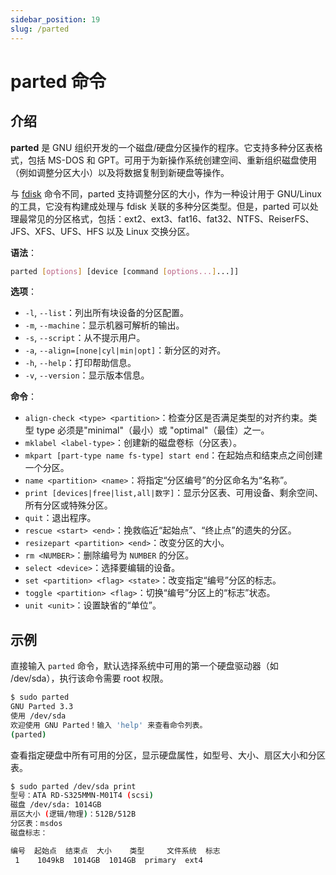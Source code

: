 ```yaml
---
sidebar_position: 19
slug: /parted
---
```


# parted 命令



## 介绍

**parted** 是 GNU 组织开发的一个磁盘/硬盘分区操作的程序。它支持多种分区表格式，包括 MS-DOS 和 GPT。可用于为新操作系统创建空间、重新组织磁盘使用（例如调整分区大小）以及将数据复制到新硬盘等操作。

与 [fdisk](/linux-command/fdisk) 命令不同，parted 支持调整分区的大小，作为一种设计用于 GNU/Linux 的工具，它没有构建成处理与 fdisk 关联的多种分区类型。但是，parted 可以处理最常见的分区格式，包括：ext2、ext3、fat16、fat32、NTFS、ReiserFS、JFS、XFS、UFS、HFS 以及 Linux 交换分区。

**语法**：

```bash
parted [options] [device [command [options...]...]]
```

**选项**：

- `-l`, `--list`：列出所有块设备的分区配置。
- `-m`, `--machine`：显示机器可解析的输出。
- `-s`, `--script`：从不提示用户。
- `-a`, `--align=[none|cyl|min|opt]`：新分区的对齐。
- `-h`, `--help`：打印帮助信息。
- `-v`, `--version`：显示版本信息。

**命令**：

- `align-check <type> <partition>`：检查分区是否满足类型的对齐约束。类型 type 必须是"minimal"（最小）或 "optimal"（最佳）之一。
- `mklabel <label-type>`：创建新的磁盘卷标（分区表）。
- `mkpart [part-type name fs-type] start end`：在起始点和结束点之间创建一个分区。
- `name <partition> <name>`：将指定“分区编号”的分区命名为“名称”。
- `print [devices|free|list,all|数字]`：显示分区表、可用设备、剩余空间、所有分区或特殊分区。
- `quit`：退出程序。
- `rescue <start> <end>`：挽救临近“起始点”、“终止点”的遗失的分区。
- `resizepart <partition> <end>`：改变分区的大小。
- `rm <NUMBER>`：删除编号为 `NUMBER` 的分区。
- `select <device>`：选择要编辑的设备。
- `set <partition> <flag> <state>`：改变指定“编号”分区的标志。
- `toggle <partition> <flag>`：切换“编号”分区上的“标志”状态。
- `unit <unit>`：设置缺省的“单位”。



## 示例

直接输入 `parted` 命令，默认选择系统中可用的第一个硬盘驱动器（如 /dev/sda），执行该命令需要 root 权限。

```bash
$ sudo parted 
GNU Parted 3.3
使用 /dev/sda
欢迎使用 GNU Parted！输入 'help' 来查看命令列表。
(parted) 
```

查看指定硬盘中所有可用的分区，显示硬盘属性，如型号、大小、扇区大小和分区表。

```bash
$ sudo parted /dev/sda print
型号：ATA RD-S325MMN-M01T4 (scsi)
磁盘 /dev/sda: 1014GB
扇区大小 (逻辑/物理)：512B/512B
分区表：msdos
磁盘标志：

编号  起始点  结束点  大小    类型     文件系统  标志
 1    1049kB  1014GB  1014GB  primary  ext4
```




